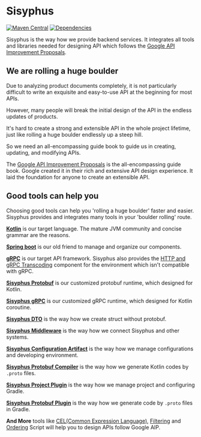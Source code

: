 # Sisyphus  

[![Maven Central](https://img.shields.io/maven-central/v/com.bybutter.sisyphus/sisyphus-bom)](https://mvnrepository.com/artifact/com.bybutter.sisyphus/sisyphus-bom) [![Dependencies](https://img.shields.io/librariesio/release/maven/com.bybutter.sisyphus:sisyphus-dependencies)](https://libraries.io/maven/com.bybutter.sisyphus:sisyphus-dependencies)

Sisyphus is the way how we provide backend services. It integrates all tools and libraries needed for designing API which follows the [Google API Improvement Proposals](https://aip.bybutter.com).

## We are rolling a huge boulder

Due to analyzing product documents completely, it is not particularly difficult to write an exquisite and easy-to-use API at the beginning for most APIs.

However, many people will break the initial design of the API in the endless updates of products.

It's hard to create a strong and extensible API in the whole project lifetime, just like rolling a huge boulder endlessly up a steep hill.

So we need an all-encompassing guide book to guide us in creating, updating, and modifying APIs.  

The [Google API Improvement Proposals](https://aip.bybutter.com) is the all-encompassing guide book. Google created it in their rich and extensive API design experience. It laid the foundation for anyone to create an extensible API.

## Good tools can help you

Choosing good tools can help you 'rolling a huge boulder' faster and easier. Sisyphus provides and integrates many tools in your 'boulder rolling' route.

[**Kotlin**](https://kotlinlang.org/) is our target language. The mature JVM community and concise grammar are the reasons.

[**Spring boot**](https://spring.io/projects/spring-boot) is our old friend to manage and organize our components.

[**gRPC**](https://grpc.io/) is our target API framework. Sisyphus also provides the [HTTP and gRPC Transcoding](https://aip.bybutter.com/127) component for the environment which isn't compatible with gRPC.

[**Sisyphus Protobuf**](/lib/sisyphus-protobuf) is our customized protobuf runtime, which designed for Kotlin.

[**Sisyphus gRPC**](/lib/sisyphus-grpc) is our customized gRPC runtime, which designed for Kotlin coroutine.

[**Sisyphus DTO**](/lib/sisyphus-dto) is the way how we create struct without protobuf.

[**Sisyphus Middleware**](/middleware) is the way how we connect Sisyphus and other systems.

[**Sisyphus Configuration Artifact**](/middleware/sisyphus-configuration-artifact) is the way how we manage configurations and developing environment.

[**Sisyphus Protobuf Compiler**](/tools/sisyphus-protoc) is the way how we generate Kotlin codes by `.proto` files.

[**Sisyphus Project Plugin**](/tools/sisyphus-project-gradle-plugin) is the way how we manage project and configuring Gradle.

[**Sisyphus Protobuf Plugin**](/tools/sisyphus-protobuf-gradle-plugin) is the way how we generate code by `.proto` files in Gradle.

**And More** tools like [CEL(Common Expression Language)](https://github.com/google/cel-spec), [Filtering](https://aip.bybutter.com/160) and [Ordering](https://aip.bybutter.com/132#ordering) Script will help you to design APIs follow Google AIP.


